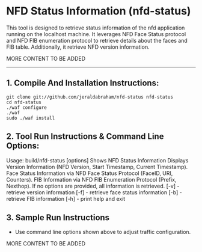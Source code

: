NFD Status Information (nfd-status)
=======================================

This tool is designed to retrieve status information of the nfd application
running on the localhost machine. It leverages NFD Face Status protocol and
NFD FIB enumeration protocol to retrieve details about the faces and FIB 
table. Additionally, it retrieve NFD version information.

MORE CONTENT TO BE ADDED

-----------------------------------------------------

## 1. Compile And Installation Instructions: ##

    git clone git://github.com/jeraldabraham/nfd-status nfd-status
    cd nfd-status
    ./waf configure 
    ./waf
    sudo ./waf install

## 2. Tool Run Instructions & Command Line Options: ##

Usage: build/nfd-status [options]
Shows NFD Status Information
Displays Version Information (NFD Version, Start Timestamp, Current Timestamp).
Face Status Information via NFD Face Status Protocol (FaceID, URI, Counters).
FIB Information via NFD FIB Enumeration Protocol (Prefix, Nexthop).
If no options are provided, all information is retrieved.
  [-v] - retrieve version information
  [-f] - retrieve face status information
  [-b] - retrieve FIB information
  [-h] - print help and exit

## 3. Sample Run Instructions ##

* Use command line options shown above to adjust traffic configuration.

MORE CONTENT TO BE ADDED

